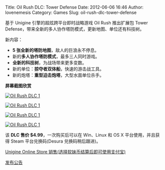 Title: Oil Rush DLC: Tower Defense
Date: 2012-06-06 16:46
Author: lovenemesis
Category: Games
Slug: oil-rush-dlc-tower-defense

基于 Unigine 引擎的超炫跨平台即时战略游戏 Oil Rush 推出扩展包 Tower
Defense，带来全新的多人协作塔防模式，更新地图、单位还有科技树。

新内容：

-   **5 张全新的塔防地图**，敌人的巨浪永不停息。
-   新的**多人协作塔防模式**，最多三人同时游戏。
-   **全新的科技树**，为战场带来更多变数。
-   新的单位：**掠夺者双体船**，快速的游击战工具。
-   新的炮塔：**重型迫击炮塔**，大型水面单位杀手。

**屏幕截图欣赏**

[![](http://unigine.com/press-releases/120531-oilrush-dlc/oilrush_58_sm.jpg "Oil Rush DLC 1")](http://unigine.com/press-releases/120531-oilrush-dlc/oilrush_58.jpg)

[![](http://unigine.com/press-releases/120531-oilrush-dlc/oilrush_60_sm.jpg "Oil Rush DLC 1")](http://unigine.com/press-releases/120531-oilrush-dlc/oilrush_60.jpg)

[![](http://unigine.com/press-releases/120531-oilrush-dlc/oilrush_61_sm.jpg "Oil Rush DLC 1")](http://unigine.com/press-releases/120531-oilrush-dlc/oilrush_61.jpg)

[![](http://unigine.com/press-releases/120531-oilrush-dlc/oilrush_62_sm.jpg "Oil Rush DLC 1")](http://unigine.com/press-releases/120531-oilrush-dlc/oilrush_62.jpg)

该 **DLC 售价 $4.99**，一次购买后可以在 Win、Linux 和 OS X
平台使用，并且获得 Steam 平台兑换码(Desura 兑换码稍后跟进)。

[Unigine Online Store
销售(选择软妹币结算后即可使用支付宝)](https://store.unigine.com/products/goods/oilrush-dlc-td/)

[发布公告](http://unigine.com/press-releases/120531-oilrush-dlc/)
